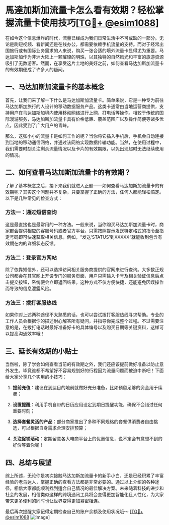 # 馬達加斯加流量卡怎么看有效期？轻松掌握流量卡使用技巧[[TG💪+ @esim1088](https://t.me/s/esim1088)]

在如今这个信息爆炸的时代，流量已经成为我们日常生活中不可或缺的一部分。无论是刷短视频、看新闻还是在线办公，都需要依赖手机流量的支持。而对于经常出国旅行或有国际业务需求的人来说，购买一张合适的境外流量卡显得尤为重要。马达加斯加作为非洲大陆上一颗璀璨的明珠，以其独特的自然风光和丰富的旅游资源吸引了无数游客。然而，在享受这片土地的美好之前，如何查看马达加斯加流量卡的有效期便成了许多人的疑问。

## 一、马达加斯加流量卡的基本概念

首先，让我们来了解一下什么是马达加斯加流量卡。简单来说，它是一种专为前往马达加斯加旅行的人设计的移动数据服务产品。这类卡通常由当地运营商提供，支持用户在马达加斯加境内使用移动网络进行上网、打电话等操作。相较于传统的国际漫游服务，马达加斯加流量卡具有价格低廉、覆盖范围广以及操作简便等诸多优点，因此受到了广大用户的青睐。

那么，这张小小的流量卡是如何工作的呢？当你将它插入手机后，手机会自动连接到当地的移动通信网络，并通过该网络实现数据传输功能。当然，在使用过程中，我们需要时刻关注剩余流量情况以及卡片的有效期限，以免出现超时无法继续使用的情况。

## 二、如何查看马达加斯加流量卡的有效期？

了解了基本概念之后，接下来我们就进入正题——如何查看马达加斯加流量卡的有效期呢？其实这个问题并不复杂，只要掌握了正确的方法，任何人都能轻松搞定。以下是几种常见的检查方式：

### 方法一：通过短信查询
这是最直接也是最常用的一种方法。一般来说，当你购买马达加斯加流量卡时，商家都会提供相应的客服号码或者官方平台。只需按照提示发送特定格式的指令至指定号码即可快速获取相关信息。例如，“发送‘STATUS’到XXXXX”就能收到包含有效期在内的详细状态反馈。

### 方法二：登录官方网站
除了依靠短信外，还可以选择访问相关服务商提供的官网来进行查询。大多数正规公司都会在其官网上开设专门的服务页面，用户只需输入卡号及相关验证信息后点击提交按钮，系统便会立即返回结果。这种方式不仅方便快捷，还能避免因误操作而导致的信息泄露风险。

### 方法三：拨打客服热线
如果你对上述两种途径不太熟悉的话，也可以尝试拨打客服热线寻求帮助。专业的工作人员会根据你的描述耐心解答所有疑问，并指导你完成整个过程。不过需要注意的是，在拨打电话时最好准备好卡的具体编号以及购买日期等关键资料，这样可以提高沟通效率哦！

## 三、延长有效期的小贴士

当然啦，除了学会如何查看当前的有效期之外，我们还应该提前做好准备以防止意外发生。毕竟谁都不希望好不容易规划好的行程因为流量问题而被迫中断吧！下面给大家分享几个实用的小技巧：

1. **提前充值**：建议在到达目的地前就做好充分准备，比如预留足够的资金用于续费；

2. **设置提醒**：利用手机自带的日历应用设定到期日提醒功能，确保不会错过任何重要时刻；

3. **选择套餐灵活的产品**：部分商家推出了多种不同规格的套餐供消费者自由挑选，可以根据自身需求合理安排预算；

4. **关注促销活动**：定期留意各大电商平台上的优惠信息，说不定会有意想不到的好价等着你呢！

## 四、总结与展望

综上所述，无论你是初次接触马达加斯加流量卡的新手小白，还是已经积累了丰富经验的老鸟达人，掌握正确的查看方法都是非常必要的。通过以上介绍的各种途径，相信大家都能顺利找到适合自己情况的最佳解决方案。未来随着科技的进步和社会的发展，相信类似这样的跨境通讯工具将会变得更加智能化且人性化，为大家带来更多便利的同时也让世界变得更加紧密相连。

最后再次提醒大家记得定期检查自己的账户余额及使用状况哦～ [[TG💪+ @esim1088](https://t.me/s/esim1088) ![Image](https://i.postimg.cc/4NQfJmqS/Snipaste-2025-05-13-00-14-12.png)]